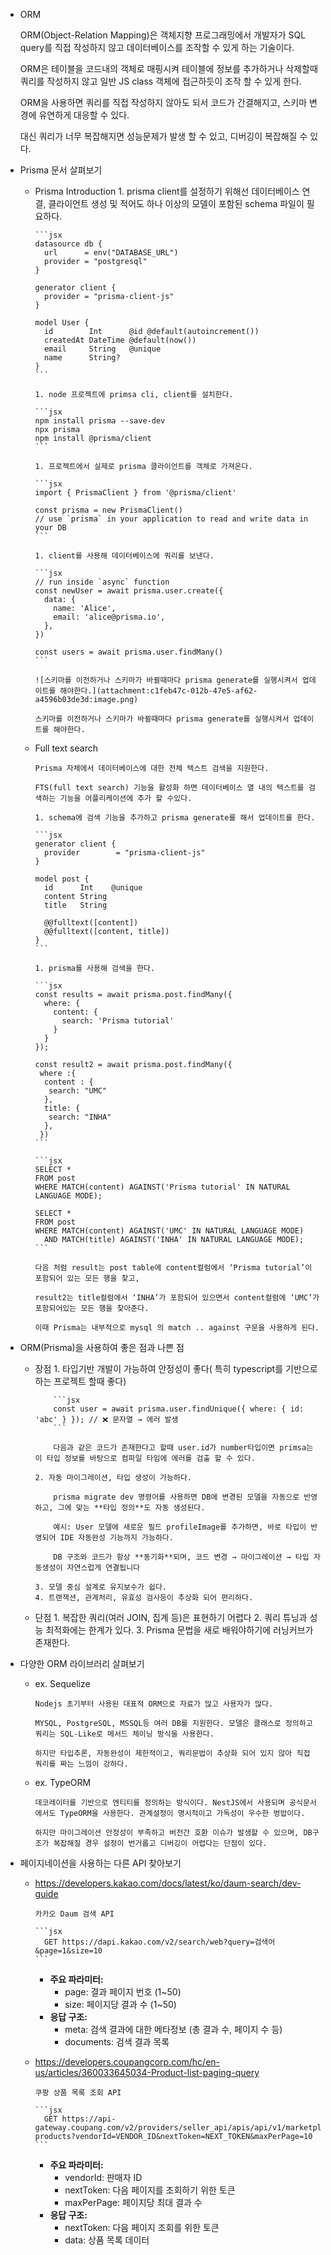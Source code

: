 - ORM

    ORM(Object-Relation Mapping)은 객체지향 프로그래밍에서 개발자가 SQL query를 직접 작성하지 않고 데이터베이스를 조작할 수 있게 하는 기술이다.

    ORM은 테이블을 코드내의 객체로 매핑시켜 테이블에 정보를 추가하거나 삭제할때 쿼리를 작성하지 않고 일반 JS class 객체에 접근하듯이 조작 할 수 있게 한다.

    ORM을 사용하면 쿼리를 직접 작성하지 않아도 되서 코드가 간결해지고, 스키마 변경에 유연하게 대응할 수 있다.

    대신 쿼리가 너무 복잡해지면 성능문제가 발생 할 수 있고, 디버깅이 복잡해질 수 있다.

- Prisma 문서 살펴보기
  - Prisma Introduction
        1. prisma client를 설정하기 위해선 데이터베이스 연결, 클라이언트 생성 및 적어도 하나 이상의 모델이 포함된 schema 파일이 필요하다.

        ```jsx
        datasource db {
          url      = env("DATABASE_URL")
          provider = "postgresql"
        }
        
        generator client {
          provider = "prisma-client-js"
        }
        
        model User {
          id        Int      @id @default(autoincrement())
          createdAt DateTime @default(now())
          email     String   @unique
          name      String?
        }
        ```

        1. node 프로젝트에 primsa cli, client를 설치한다.

        ```jsx
        npm install prisma --save-dev
        npx prisma
        npm install @prisma/client
        ```

        1. 프로젝트에서 실제로 prisma 클라이언트를 객체로 가져온다.

        ```jsx
        import { PrismaClient } from '@prisma/client'
        
        const prisma = new PrismaClient()
        // use `prisma` in your application to read and write data in your DB
        ```

        1. client를 사용해 데이터베이스에 쿼리를 보낸다.

        ```jsx
        // run inside `async` function
        const newUser = await prisma.user.create({
          data: {
            name: 'Alice',
            email: 'alice@prisma.io',
          },
        })
        
        const users = await prisma.user.findMany()
        ```

        ![스키마를 이전하거나 스키마가 바뀔때마다 prisma generate를 실행시켜서 업데이트를 해야한다.](attachment:c1feb47c-012b-47e5-af62-a4596b03de3d:image.png)

        스키마를 이전하거나 스키마가 바뀔때마다 prisma generate를 실행시켜서 업데이트를 해야한다.

  - Full text search

        Prisma 자체에서 데이터베이스에 대한 전체 텍스트 검색을 지원한다.

        FTS(full text search) 기능을 활성화 하면 데이터베이스 열 내의 텍스트를 검색하는 기능을 어플리케이션에 추가 할 수있다.

        1. schema에 검색 기능을 추가하고 prisma generate를 해서 업데이트를 한다.

        ```jsx
        generator client {
          provider        = "prisma-client-js"
        }
        
        model post {
          id      Int    @unique
          content String
          title   String
        
          @@fulltext([content])
          @@fulltext([content, title])
        }
        ```

        1. prisma를 사용해 검색을 한다.

        ```jsx
        const results = await prisma.post.findMany({
          where: {
            content: {
              search: 'Prisma tutorial'
            }
          }
        });
        
        const result2 = await prisma.post.findMany({
         where :{
          content : {
           search: "UMC"
          },
          title: {
           search: "INHA"
          },
         })
        ```

        ```jsx
        SELECT *
        FROM post
        WHERE MATCH(content) AGAINST('Prisma tutorial' IN NATURAL LANGUAGE MODE);
        
        SELECT *
        FROM post
        WHERE MATCH(content) AGAINST('UMC' IN NATURAL LANGUAGE MODE)
          AND MATCH(title) AGAINST('INHA' IN NATURAL LANGUAGE MODE);
        ```

        다음 처럼 result는 post table에 content컬럼에서 ‘Prisma tutorial’이 포함되어 있는 모든 행을 찾고,

        result2는 title컬럼에서 ‘INHA’가 포함되어 있으면서 content컬럼에 ‘UMC’가 포함되어있는 모든 행을 찾아준다.

        이때 Prisma는 내부적으로 mysql 의 match .. against 구문을 사용하게 된다.

- ORM(Prisma)을 사용하여 좋은 점과 나쁜 점
  - 장점
        1. 타입기반 개발이 가능하여 안정성이 좋다( 특히 typescript를 기반으로 하는 프로젝트 할때 좋다)

            ```jsx
            const user = await prisma.user.findUnique({ where: { id: 'abc' } }); // ❌ 문자열 → 에러 발생
            ```

            다음과 같은 코드가 존재한다고 할때 user.id가 number타입이면 primsa는 이 타입 정보를 바탕으로 컴파일 타임에 에러를 검출 할 수 있다.

        2. 자동 마이그레이션, 타입 생성이 가능하다.

            prisma migrate dev 명령어를 사용하면 DB에 변경된 모델을 자동으로 반영하고, 그에 맞는 **타입 정의**도 자동 생성된다.

            예시: User 모델에 새로운 필드 profileImage를 추가하면, 바로 타입이 반영되어 IDE 자동완성 기능까지 가능하다.

            DB 구조와 코드가 항상 **동기화**되며, 코드 변경 → 마이그레이션 → 타입 자동생성이 자연스럽게 연결됩니다

        3. 모델 중심 설계로 유지보수가 쉽다.
        4. 트랜잭션, 관계처리, 유효성 검사등이 추상화 되어 편리하다.
  - 단점
        1. 복잡한 쿼리(여러 JOIN, 집계 등)은 표현하기 어렵다
        2. 쿼리 튜닝과 성능 최적화에는 한계가 있다.
        3. Prisma 문법을 새로 배워야하기에 러닝커브가 존재한다.

- 다양한 ORM 라이브러리 살펴보기
  - ex. Sequelize

        Nodejs 초기부터 사용된 대표적 ORM으로 자료가 많고 사용자가 많다.

        MYSQL, PostgreSQL, MSSQL등 여러 DB를 지원한다. 모델은 클래스로 정의하고 쿼리는 SQL-Like로 메서드 체이닝 방식을 사용한다.

        하지만 타입추론, 자동완성이 제한적이고, 쿼리문법이 추상화 되어 있지 않아 직접 쿼리를 짜는 느낌이 강하다.

  - ex. TypeORM

        데코레이터를 기반으로 엔티티를 정의하는 방식이다. NestJS에서 사용되며 공식문서에서도 TypeORM을 사용한다. 관계설정이 명시적이고 가독성이 우수한 벙밥이다.

        하지만 마이그레이션 안정성이 부족하고 버전간 호환 이슈가 발생할 수 있으며, DB구조가 복잡해질 경우 설정이 번거롭고 디버깅이 어렵다는 단점이 있다.

- 페이지네이션을 사용하는 다른 API 찾아보기
  - <https://developers.kakao.com/docs/latest/ko/daum-search/dev-guide>

        카카오 Daum 검색 API

        ```jsx
          GET https://dapi.kakao.com/v2/search/web?query=검색어&page=1&size=10
        ```

    - **주요 파라미터:**
      - page: 결과 페이지 번호 (1~50)
      - size: 페이지당 결과 수 (1~50)
    - **응답 구조:**
      - meta: 검색 결과에 대한 메타정보 (총 결과 수, 페이지 수 등)
      - documents: 검색 결과 목록
  - <https://developers.coupangcorp.com/hc/en-us/articles/360033645034-Product-list-paging-query>

        쿠팡 상품 목록 조회 API

        ```jsx
          GET https://api-gateway.coupang.com/v2/providers/seller_api/apis/api/v1/marketplace/seller-products?vendorId=VENDOR_ID&nextToken=NEXT_TOKEN&maxPerPage=10
        ```

    - **주요 파라미터:**
      - vendorId: 판매자 ID
      - nextToken: 다음 페이지를 조회하기 위한 토큰
      - maxPerPage: 페이지당 최대 결과 수
    - **응답 구조:**
      - nextToken: 다음 페이지 조회를 위한 토큰
      - data: 상품 목록 데이터
